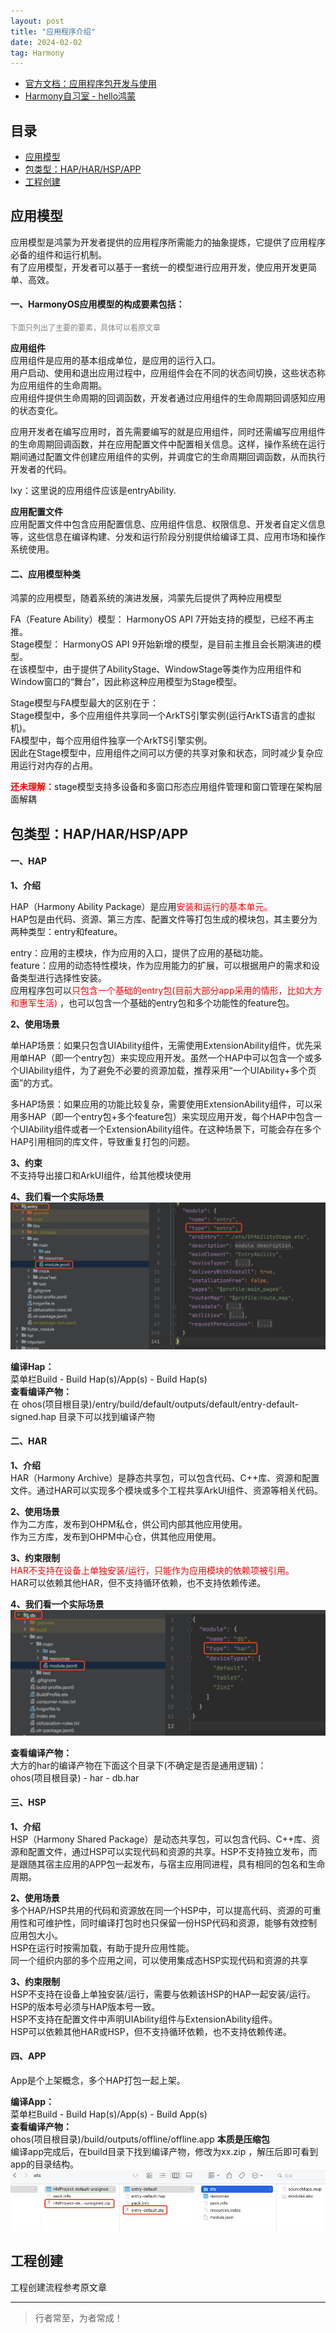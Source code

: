 ```yaml
---
layout: post
title: "应用程序介绍"
date: 2024-02-02
tag: Harmony
---
```


- [官方文档：应用程序包开发与使用](https://developer.huawei.com/consumer/cn/doc/harmonyos-guides-V5/application-package-dev-V5)
- [Harmony自习室 - hello鸿蒙](https://mp.weixin.qq.com/s?__biz=MzkwNzcwOTA2NQ==&mid=2247483666&idx=1&sn=945a2a9a158f38ac1447f6b74f97159b&chksm=c0d45ef4f7a3d7e2a09b6ea033effbcb06e40784997b5b660cb41efd64adf33b0c18f05fe041&scene=178&cur_album_id=3483321268608958472#rd)

## 目录
- [应用模型](#content1)
- [包类型：HAP/HAR/HSP/APP](#content2)
- [工程创建](#content3)


## <a id="content1">应用模型</a>

应用模型是鸿蒙为开发者提供的应用程序所需能力的抽象提炼，它提供了应用程序必备的组件和运行机制。    
有了应用模型，开发者可以基于一套统一的模型进行应用开发，使应用开发更简单、高效。

#### **一、HarmonyOS应用模型的构成要素包括：**
<span style="color:gray;font-size:12px;">下面只列出了主要的要素，具体可以看原文章</span>

**应用组件**     
应用组件是应用的基本组成单位，是应用的运行入口。    
用户启动、使用和退出应用过程中，应用组件会在不同的状态间切换，这些状态称为应用组件的生命周期。    
应用组件提供生命周期的回调函数，开发者通过应用组件的生命周期回调感知应用的状态变化。

应用开发者在编写应用时，首先需要编写的就是应用组件，同时还需编写应用组件的生命周期回调函数，并在应用配置文件中配置相关信息。这样，操作系统在运行期间通过配置文件创建应用组件的实例，并调度它的生命周期回调函数，从而执行开发者的代码。

lxy：这里说的应用组件应该是entryAbility.


**应用配置文件**      
应用配置文件中包含应用配置信息、应用组件信息、权限信息、开发者自定义信息等，这些信息在编译构建、分发和运行阶段分别提供给编译工具、应用市场和操作系统使用。


#### **二、应用模型种类**

鸿蒙的应用模型，随着系统的演进发展，鸿蒙先后提供了两种应用模型

FA（Feature Ability）模型： HarmonyOS API 7开始支持的模型，已经不再主推。    
Stage模型： HarmonyOS API 9开始新增的模型，是目前主推且会长期演进的模型。       
在该模型中，由于提供了AbilityStage、WindowStage等类作为应用组件和Window窗口的“舞台”，因此称这种应用模型为Stage模型。

Stage模型与FA模型最大的区别在于：    
Stage模型中，多个应用组件共享同一个ArkTS引擎实例(运行ArkTS语言的虚拟机)。         
FA模型中，每个应用组件独享一个ArkTS引擎实例。      
因此在Stage模型中，应用组件之间可以方便的共享对象和状态，同时减少复杂应用运行对内存的占用。

<span style="color:red;font-weight:bold;">还未理解：</span>stage模型支持多设备和多窗口形态应用组件管理和窗口管理在架构层面解耦


## <a id="content2">包类型：HAP/HAR/HSP/APP</a>

#### **一、HAP**

**1、介绍**    

HAP（Harmony Ability Package）是应用<span style="color:red;">安装和运行的基本单元。</span>    
HAP包是由代码、资源、第三方库、配置文件等打包生成的模块包，其主要分为两种类型：entry和feature。       

entry：应用的主模块，作为应用的入口，提供了应用的基础功能。    
feature：应用的动态特性模块，作为应用能力的扩展，可以根据用户的需求和设备类型进行选择性安装。    
应用程序包可以<span style="color:red;">只包含一个基础的entry包(目前大部分app采用的情形，比如大方和惠军生活)</span> ，也可以包含一个基础的entry包和多个功能性的feature包。

**2、使用场景**   

单HAP场景：如果只包含UIAbility组件，无需使用ExtensionAbility组件，优先采用单HAP（即一个entry包）来实现应用开发。虽然一个HAP中可以包含一个或多个UIAbility组件，为了避免不必要的资源加载，推荐采用“一个UIAbility+多个页面”的方式。

多HAP场景：如果应用的功能比较复杂，需要使用ExtensionAbility组件，可以采用多HAP（即一个entry包+多个feature包）来实现应用开发，每个HAP中包含一个UIAbility组件或者一个ExtensionAbility组件。在这种场景下，可能会存在多个HAP引用相同的库文件，导致重复打包的问题。

**3、约束**    
不支持导出接口和ArkUI组件，给其他模块使用     

**4、我们看一个实际场景**   
<img src="images/harmony/11.png">   

**编译Hap：**       
菜单栏Build - Build Hap(s)/App(s) - Build Hap(s)     
**查看编译产物：**            
在 ohos(项目根目录)/entry/build/default/outputs/default/entry-default-signed.hap 目录下可以找到编译产物     

#### **二、HAR**     

**1、介绍**    
HAR（Harmony Archive）是静态共享包，可以包含代码、C++库、资源和配置文件。通过HAR可以实现多个模块或多个工程共享ArkUI组件、资源等相关代码。     

**2、使用场景**   
作为二方库，发布到OHPM私仓，供公司内部其他应用使用。    
作为三方库，发布到OHPM中心仓，供其他应用使用。    

**3、约束限制**    
<span style="color:red;">HAR不支持在设备上单独安装/运行，只能作为应用模块的依赖项被引用。</span>             
HAR可以依赖其他HAR，但不支持循环依赖，也不支持依赖传递。      

**4、我们看一个实际场景**   
<img src="images/harmony/12.png">   

**查看编译产物：**   
大方的har的编译产物在下面这个目录下(不确定是否是通用逻辑)：        
ohos(项目根目录) - har - db.har    

#### **三、HSP**     

**1、介绍**    
HSP（Harmony Shared Package）是动态共享包，可以包含代码、C++库、资源和配置文件，通过HSP可以实现代码和资源的共享。HSP不支持独立发布，而是跟随其宿主应用的APP包一起发布，与宿主应用同进程，具有相同的包名和生命周期。

**2、使用场景**   
多个HAP/HSP共用的代码和资源放在同一个HSP中，可以提高代码、资源的可重用性和可维护性，同时编译打包时也只保留一份HSP代码和资源，能够有效控制应用包大小。    
HSP在运行时按需加载，有助于提升应用性能。     
同一个组织内部的多个应用之间，可以使用集成态HSP实现代码和资源的共享     

**3、约束限制**    
HSP不支持在设备上单独安装/运行，需要与依赖该HSP的HAP一起安装/运行。HSP的版本号必须与HAP版本号一致。    
HSP不支持在配置文件中声明UIAbility组件与ExtensionAbility组件。   
HSP可以依赖其他HAR或HSP，但不支持循环依赖，也不支持依赖传递。     

#### **四、APP**     

App是个上架概念，多个HAP打包一起上架。

**编译App：**         
菜单栏Build - Build Hap(s)/App(s) - Build App(s)    
**查看编译产物：**     
ohos(项目根目录)/build/outputs/offline/offline.app
**本质是压缩包**     
编译app完成后，在build目录下找到编译产物，修改为xx.zip ，解压后即可看到app的目录结构。     
<img src="images/harmony/8.png">


## <a id="content3">工程创建</a>

工程创建流程参考原文章


----------
>  行者常至，为者常成！